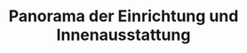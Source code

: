 ---
layout: /panorama.ect
project: '/web/projects/public/cigar-bar'
image: 'http://hub.acherno.com/svn/pura-bar/Site/Panorami/Pura_Bar_Imperial_Panorama_N_03.jpg'
title: 'Panorama der Einrichtung und Innenausstattung'
sitemap: false
---